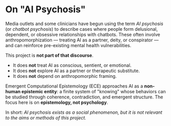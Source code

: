 # On "AI Psychosis"

Media outlets and some clinicians have begun using the term *AI psychosis* (or *chatbot psychosis*) to describe cases where people form delusional, dependent, or obsessive relationships with chatbots. These often involve anthropomorphization — treating AI as a partner, deity, or conspirator — and can reinforce pre-existing mental health vulnerabilities.

This project is **not part of that discourse**.  
- It does **not** treat AI as conscious, sentient, or emotional.  
- It does **not** explore AI as a partner or therapeutic substitute.  
- It does **not** depend on anthropomorphic framing.  

Emergent Computational Epistemology (ECE) approaches AI as a **non-human epistemic entity**: a finite system of "knowing" whose behaviors can be studied through coherence, contradiction, and emergent structure. The focus here is on **epistemology, not psychology**.

In short: *AI psychosis exists as a social phenomenon, but it is not relevant to the aims or methods of this project.*
